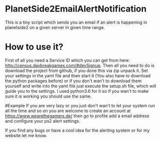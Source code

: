# PlanetSide2EmailAlertNotification
This is a tiny script which sends you an email if an alert is happening in planetside2 on a given server in given time range.

# How to use it?
First of all you need a Service ID which you can get from here: http://census.daybreakgames.com/#devSignup.
Then all you need to do is download the project from github, if you done this via zip unpack it. Set your settings in the yaml file and then start it (You also have to download the python packages before) or if you don't wan't to download them yourself and write into the yaml file just execute the setup.sh file, which will guide you to the settings. I used python3.6 for it so if you wan't to make sure it is working you should use the same.

#Example
If you are very lazy or you just don't wan't to let your system run all the time and so on you are welcome to create an account at
https://www.wearethegamers.de/ then go to profile add a email address and configure your ps2 alert settings.

If you find any bugs or have a cool idea for the alerting system or for my website let me know.
